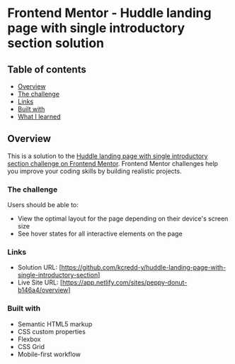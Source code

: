 # Frontend Mentor - Huddle landing page with single introductory section solution

## Table of contents

- [Overview](#overview)
- [The challenge](#the-challenge)
- [Links](#links)
- [Built with](#built-with)
- [What I learned](#what-i-learned)

## Overview

This is a solution to the [Huddle landing page with single introductory section challenge on Frontend Mentor](https://www.frontendmentor.io/challenges/huddle-landing-page-with-a-single-introductory-section-B_2Wvxgi0). Frontend Mentor challenges help you improve your coding skills by building realistic projects.

### The challenge

Users should be able to:

- View the optimal layout for the page depending on their device's screen size
- See hover states for all interactive elements on the page

### Links

- Solution URL: [https://github.com/kcredd-y/huddle-landing-page-with-single-introductory-section]
- Live Site URL: [https://app.netlify.com/sites/peppy-donut-b146a4/overview]

### Built with

- Semantic HTML5 markup
- CSS custom properties
- Flexbox
- CSS Grid
- Mobile-first workflow
